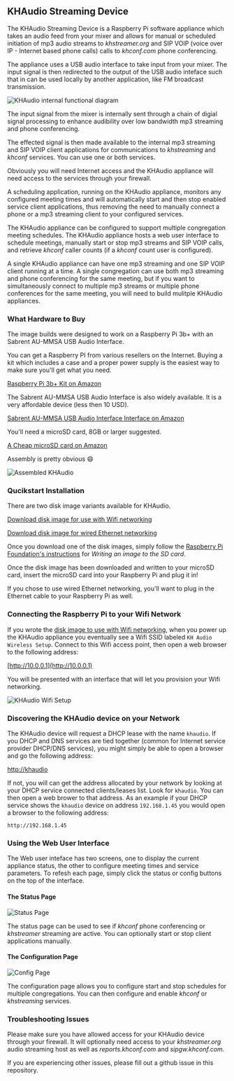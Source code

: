 ## KHAudio Streaming Device ##

The KHAudio Streaming Device is a Raspberry Pi software appliance which takes an audio feed from your mixer and allows for manual or scheduled initiation of mp3 audio streams to *khstreamer.org* and SIP VOIP (voice over IP - Internet based phone calls) calls to *khconf.com* phone conferencing.

The appliance uses a USB audio interface to take input from your mixer. The input signal is then redirected to the output of the USB audio inteface such that in can be used locally by another application, like FM broadcast transmission.

![KHAudio internal functional diagram](./resources/khaudio_diagram.png)

The input signal from the mixer is internally sent through a chain of digial signal processing to enhance audibility over low bandwidth mp3 streaming and phone conferencing.

The effected signal is then made available to the internal mp3 streaming and SIP VOIP client applications for communications to *khstreaming* and *khconf* services. You can use one or both services.

Obviously you will need Internet access and the KHAudio appliance will need access to the services through your firewall.

A scheduling application, running on the KHAudio appliance, monitors any configured meeting times and will automatically start and then stop enabled service client applications, thus removing the need to manually connect a phone or a mp3 streaming client to your configured services.

The KHAudio appliance can be configured to support multiple congregation meeting schedules. The KHAudio appliance hosts a web user interface to schedule meetings, manually start or stop mp3 streams and SIP VOIP calls, and retrieve *khconf* caller counts (if a *khconf* count user is configured).

A single KHAudio appliance can have one mp3 streaming and one SIP VOIP client running at a time. A single congregation can use both mp3 streaming and phone conferencing for the same meeting, but if you want to simultaneously connect to multiple mp3 streams or multiple phone conferences for the same meeting, you will need to build mulitple KHAudio appliances.

### What Hardware to Buy ###

The image builds were designed to work on a Raspberry Pi 3b+ with an Sabrent AU-MMSA USB Audio Interface.

You can get a Raspberry PI from various resellers on the Internet. Buying a kit which includes a case and a proper power supply is the easiest way to make sure you'll get what you need.

[Raspberry Pi 3b+ Kit on Amazon](https://www.amazon.com/CanaKit-Raspberry-Premium-Clear-Supply/dp/B07BC7BMHY)

The Sabrent AU-MMSA USB Audio Interface is also widely available. It is a very affordable device (less then 10 USD).

[Sabrent AU-MMSA USB Audio Interface Interface on Amazon](https://www.amazon.com/gp/product/B00IRVQ0F8)

You'll need a microSD card, 8GB or larger suggested.

[A Cheap microSD card on Amazon](https://www.amazon.com/Sandisk-Ultra-Micro-UHS-I-Adapter/dp/B073K14CVB)

Assembly is pretty obvious :smile:

![Assembled KHAudio](./resources/khaudiopi.jpg)

### Qucikstart Installation ###

There are two disk image variants available for KHAudio.

[Download disk image for use with Wifi networking](https://www.dropbox.com/s/225kfyo86321opv/khaudio_wifi.img?dl=1)

[Download disk image for wired Ethernet networking](https://www.dropbox.com/s/5rm9dstu340z8jq/khaudio_wired.img?dl=1)

Once you download one of the disk images, simply follow the [Raspberry Pi Foundation's instructions](https://www.raspberrypi.org/documentation/installation/installing-images/) for *Writing an image to the SD card*.

Once the disk image has been downloaded and written to your microSD card, insert the microSD card into your Raspberry Pi and plug it in!

If you chose to use wired Ethernet networking, you'll want to plug in the Ethernet cable to your Raspberry Pi as well.

### Connecting the Raspberry Pi to your Wifi Network ###

If you wrote the [disk image to use with Wifi networking](https://www.dropbox.com/s/225kfyo86321opv/khaudio_wifi.img?dl=1), when you power up the KHAudio appliance you eventually see a Wifi SSID labeled `KH Audio Wireless Setup`. Connect to this Wifi access point, then open a web browser to the following address:

[http://10.0.0.1](http://10.0.0.1)

You will be presented with an interface that will let you provision your Wifi networking.

![KHAudio Wifi Setup](resources/khaudio_wifisetup.png)

### Discovering the KHAudio device on your Network ###

The KHAudio device will request a DHCP lease with the name `khaudio`. If you DHCP and DNS services are tied together (common for Internet service provider DHCP/DNS services), you might simply be able to open a browser and go the following address:

[http://khaudio](http://khaudio)

If not, you will can get the address allocated by your network by looking at your DHCP service connected clients/leases list. Look for `khaudio`. You can then open a web brower to that address. As an example if your DHCP service shows the `khaudio` device on address `192.168.1.45` you would open a browser to the following address:

`http://192.168.1.45`


### Using the Web User Interface ###

The Web user inteface has two screens, one to display the current appliance status, the other to configure meeting times and service parameters. To refesh each page, simply click the status or config buttons on the top of the interface.

#### The Status Page ####

![Status Page](./resources/khaudio_status.png)

The status page can be used to see if *khconf* phone conferencing or *khstreamer* streaming are active. You can optionally start or stop client applications manually.

#### The Configuration Page ####

![Config Page](./resources/khaudio_config.png)

The configuration page allows you to configure start and stop schedules for multiple congregations. You can then configure and enable *khconf* or *khstreaming* services.

### Troubleshooting Issues ###

Please make sure you have allowed access for your KHAudio device through your firewall. It will optionally need access to your *khstreamer.org* audio streaming host as well as *reports.khconf.com* and *sipgw.khconf.com*.

If you are experiencing other issues, please fill out a github issue in this repository.
